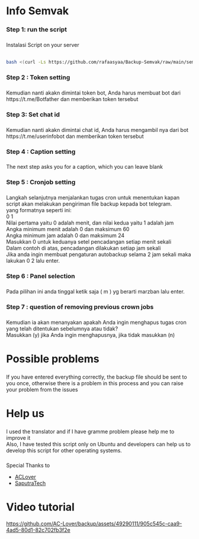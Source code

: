 ###

<h1 align="left">Info Semvak</h1>

###

<h3 align="left">Step 1: run the script</h3>

###

<p align="left">Instalasi Script on your server<br><br></p> 

```bash
bash <(curl -Ls https://github.com/rafaasyaa/Backup-Semvak/raw/main/semvak1.sh)
``` 

###

<h3 align="left">Step 2 : Token setting</h3>

###

<p align="left">Kemudian nanti akakn dimintai token bot, Anda harus membuat bot dari https://t.me/Botfather dan memberikan token tersebut</p>

###

<h3 align="left">Step 3: Set chat id</h3>

###

<p align="left">Kemudian nanti akakn dimintai chat id, Anda harus mengambil nya dari bot https://t.me/userinfobot dan memberikan token tersebut</p>

###

<h3 align="left">Step 4 : Caption setting</h3>

###

<p align="left">The next step asks you for a caption, which you can leave blank</p>

###

<h3 align="left">Step 5 : Cronjob setting</h3>

###

<p align="left">Langkah selanjutnya menjalankan tugas cron untuk menentukan kapan script akan melakukan pengiriman file backup kepada bot telegram.<br>yang formatnya seperti ini:<br>0 1<br>Nilai pertama yaitu 0 adalah menit, dan nilai kedua yaitu 1 adalah jam<br>Angka minimum menit adalah 0 dan maksimum 60<br>Angka minimum jam adalah 0 dan maksimum 24<br>Masukkan 0 untuk keduanya setel pencadangan setiap menit sekali<br>Dalam contoh di atas, pencadangan dilakukan setiap jam sekali<br>Jika anda ingin membuat pengaturan autobackup selama 2 jam sekali maka lakukan 0 2 lalu enter.</p>

###

<h3 align="left">Step 6 : Panel selection</h3>

###

<p align="left">Pada pilihan ini anda tinggal ketik saja ( m ) yg berarti marzban lalu enter.</p>

###

<h3 align="left">Step 7 : question of removing previous crown jobs</h3>

###

<p align="left">Kemudian ia akan menanyakan apakah Anda ingin menghapus tugas cron yang telah ditentukan sebelumnya atau tidak?<br>Masukkan (y) jika Anda ingin menghapusnya, jika tidak masukkan (n)</p>

###

<h1 align="left">Possible problems</h1>

###

<p align="left">If you have entered everything correctly, the backup file should be sent to you once, otherwise there is a problem in this process and you can raise your problem from the issues</p>

###

<h1 align="left">Help us</h1>

###

<p align="left">I used the translator and if I have gramme problem please help me to improve it<br>Also, I have tested this script only on Ubuntu and developers can help us to develop this script for other operating systems.</p>

###

Special Thanks to
- [ACLover](https://github.com/AC-Lover/backup)
- [SaputraTech](https://t.me/SaputraTech)

###

<h1 align="left">Video tutorial</h1>

https://github.com/AC-Lover/backup/assets/49290111/905c545c-caa9-4ad5-80d1-82c702fb3f2e
